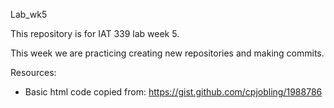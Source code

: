 Lab_wk5

This repository is for IAT 339 lab week 5.

This week we are practicing creating new repositories and making commits.

Resources:
- Basic html code copied from: https://gist.github.com/cpjobling/1988786